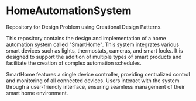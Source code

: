 # HomeAutomationSystem

Repository for Design Problem using Creational Design Patterns.

This repository contains the design and implementation of a home automation system called "SmartHome". This system integrates various smart devices such as lights, thermostats, cameras, and smart locks. It is designed to support the addition of multiple types of smart products and facilitate the creation of complex automation schedules.

SmartHome features a single device controller, providing centralized control and monitoring of all connected devices. Users interact with the system through a user-friendly interface, ensuring seamless management of their smart home environment.
